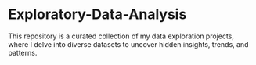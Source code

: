 # Exploratory-Data-Analysis
This repository is a curated collection of my data exploration projects, where I delve into diverse datasets to uncover hidden insights, trends, and patterns.
